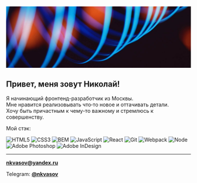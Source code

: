 ![Header](./header-image.jpg)
## Привет, меня зовут Николай!

Я начинающий фронтенд-разработчик из Москвы.    
Мне нравится реализовывать что‑то новое и оттачивать детали.   
Хочу быть причастным к чему-то важному и стремлюсь к совершенству.

Мой стэк:

![HTML5](https://img.shields.io/badge/-HTML5-090909?style=flat-square&logo=HTML5)
![CSS3](https://img.shields.io/badge/-CSS3-090909?style=flat-square&logo=CSS3)
![BEM](https://img.shields.io/badge/-BEM-090909?style=flat-square&logo=Hack-The-Box)
![JavaScript](https://img.shields.io/badge/-JavaScript-090909?style=flat-square&logo=JavaScript)
![React](https://img.shields.io/badge/-React-090909?style=flat-square&logo=React)
![Git](https://img.shields.io/badge/-Git-090909?style=flat-square&logo=Git)
![Webpack](https://img.shields.io/badge/-Webpack-090909?style=flat-square&logo=Webpack)
![Node](https://img.shields.io/badge/-Node-090909?style=flat-square&logo=Node.js)
![Adobe Photoshop](https://img.shields.io/badge/-Photoshop-090909?style=flat-square&logo=Adobe-Photoshop)
![Adobe InDesign](https://img.shields.io/badge/-InDesign-090909?style=flat-square&logo=Adobe-InDesign)
   
---
   
**nkvasov@yandex.ru**

Telegram: [**@nkvasov**](https://t.me/nkvasov)
<!--
**nkvasov/nkvasov** is a ✨ _special_ ✨ repository because its `README.md` (this file) appears on your GitHub profile.


Here are some ideas to get you started:

- 🔭 I’m currently working on ...
- 🌱 I’m currently learning ...
- 👯 I’m looking to collaborate on ...
- 🤔 I’m looking for help with ...
- 💬 Ask me about ...
- 📫 How to reach me: ...
- 😄 Pronouns: ...
- ⚡ Fun fact: ...
👋
-->
